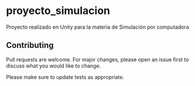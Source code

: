 # proyecto_simulacion
Proyecto realizado en Unity para la materia de Simulación por computadora


## Contributing
Pull requests are welcome. For major changes, please open an issue first to discuss what you would like to change.

Please make sure to update tests as appropriate.
